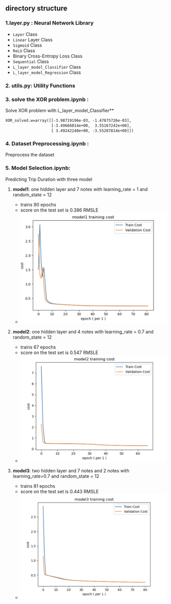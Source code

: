 ## directory structure
### 1.layer.py : Neural Network Library
- `Layer` Class 
-  `Linear` Layer Class
- `Sigmoid` Class
-  `ReLU` Class
- Binary Cross-Entropy Loss Class
- `Sequential` Class
- `L_layer_model_Classifier` Class 
- `L_layer_model_Regression` Class

### 2. utils.py: Utility Functions

### 3. solve the XOR problem.ipynb : 
Solve XOR problem with L_layer_model_Classifier**

    XOR_solved.w=array([[-3.98719196e-03, -1.47875726e-03],
                        [-3.49666014e+00,  3.55167242e+00],
                        [ 3.49242240e+00, -3.55287814e+00]])
### 4. Dataset Preprocessing.ipynb : 
Preprocess the dataset

### 5. Model Selection.ipynb: 
Predicting Trip Duration with three model

1. **model1**: one hidden layer and 7 notes with learning_rate = 1 and random_state = 12
   - trains 90 epochs 
   - score on the test set is 0.386 RMSLE 
   - ![model1_training_cost.png](images%2Fmodel1_training_cost.png)
   

  
2. **model2**:  one hidden layer and 4 notes with learning_rate = 0.7 and random_state = 12
   - trains 67 epochs 
   - score on the test set is 0.547 RMSLE 
   - ![model2_training_cost.png](images%2Fmodel2_training_cost.png)
   
3. **model3**:  two hidden layer and 7 notes and 2 notes with learning_rate=0.7 and random_state = 12
   - trains 81 epochs 
   - score on the test set is 0.443 RMSLE
   - ![model3_training_cost.png](images%2Fmodel3_training_cost.png)

